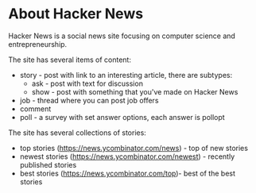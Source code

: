 <h1>About Hacker News</h1>

Hacker News is a social news site focusing on computer science and entrepreneurship. 

The site has several items of content:

* story - post with link to an interesting article, there are subtypes:
  * ask - post with text for discussion
  * show - post with something that you've made on Hacker News
* job - thread where you can post job offers
* comment 
* poll - a survey with set answer options, each answer is pollopt

The site has several collections of stories: 
* top stories (https://news.ycombinator.com/news) - top of new stories  
* newest stories (https://news.ycombinator.com/newest) - recently published stories 
* best stories (https://news.ycombinator.com/top)- best of the best stories 

